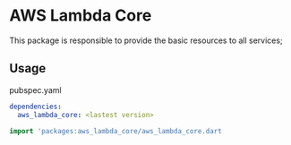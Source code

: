 # AWS Lambda Core
This package is responsible to provide the basic resources to all services;

## Usage
pubspec.yaml
```yaml
dependencies:
  aws_lambda_core: <lastest version>
```

```dart
import 'packages:aws_lambda_core/aws_lambda_core.dart
```